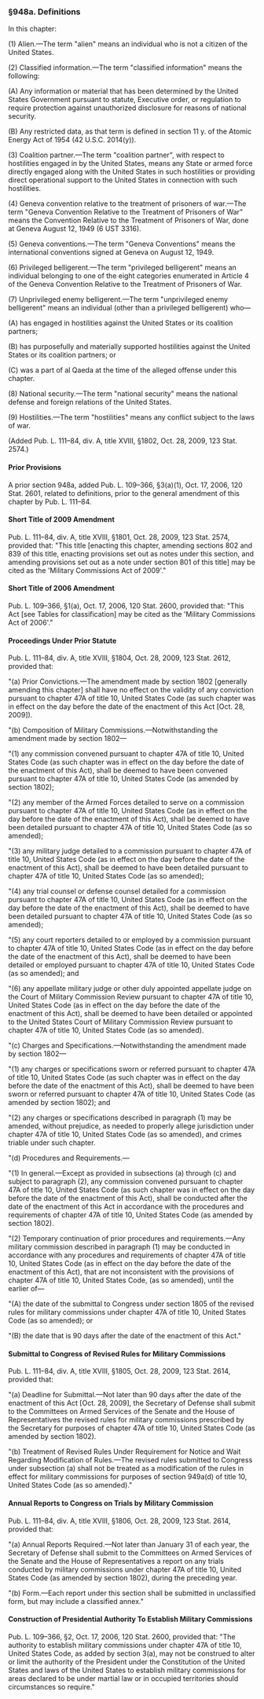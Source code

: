 ### §948a. Definitions ###

In this chapter:

(1) Alien.—The term "alien" means an individual who is not a citizen of the United States.

(2) Classified information.—The term "classified information" means the following:

(A) Any information or material that has been determined by the United States Government pursuant to statute, Executive order, or regulation to require protection against unauthorized disclosure for reasons of national security.

(B) Any restricted data, as that term is defined in section 11 y. of the Atomic Energy Act of 1954 (42 U.S.C. 2014(y)).

(3) Coalition partner.—The term "coalition partner", with respect to hostilities engaged in by the United States, means any State or armed force directly engaged along with the United States in such hostilities or providing direct operational support to the United States in connection with such hostilities.

(4) Geneva convention relative to the treatment of prisoners of war.—The term "Geneva Convention Relative to the Treatment of Prisoners of War" means the Convention Relative to the Treatment of Prisoners of War, done at Geneva August 12, 1949 (6 UST 3316).

(5) Geneva conventions.—The term "Geneva Conventions" means the international conventions signed at Geneva on August 12, 1949.

(6) Privileged belligerent.—The term "privileged belligerent" means an individual belonging to one of the eight categories enumerated in Article 4 of the Geneva Convention Relative to the Treatment of Prisoners of War.

(7) Unprivileged enemy belligerent.—The term "unprivileged enemy belligerent" means an individual (other than a privileged belligerent) who—

(A) has engaged in hostilities against the United States or its coalition partners;

(B) has purposefully and materially supported hostilities against the United States or its coalition partners; or

(C) was a part of al Qaeda at the time of the alleged offense under this chapter.

(8) National security.—The term "national security" means the national defense and foreign relations of the United States.

(9) Hostilities.—The term "hostilities" means any conflict subject to the laws of war.

(Added Pub. L. 111–84, div. A, title XVIII, §1802, Oct. 28, 2009, 123 Stat. 2574.)

#### Prior Provisions ####

A prior section 948a, added Pub. L. 109–366, §3(a)(1), Oct. 17, 2006, 120 Stat. 2601, related to definitions, prior to the general amendment of this chapter by Pub. L. 111–84.

#### Short Title of 2009 Amendment ####

Pub. L. 111–84, div. A, title XVIII, §1801, Oct. 28, 2009, 123 Stat. 2574, provided that: "This title [enacting this chapter, amending sections 802 and 839 of this title, enacting provisions set out as notes under this section, and amending provisions set out as a note under section 801 of this title] may be cited as the 'Military Commissions Act of 2009'."

#### Short Title of 2006 Amendment ####

Pub. L. 109–366, §1(a), Oct. 17, 2006, 120 Stat. 2600, provided that: "This Act [see Tables for classification] may be cited as the 'Military Commissions Act of 2006'."

#### Proceedings Under Prior Statute ####

Pub. L. 111–84, div. A, title XVIII, §1804, Oct. 28, 2009, 123 Stat. 2612, provided that:

"(a) Prior Convictions.—The amendment made by section 1802 [generally amending this chapter] shall have no effect on the validity of any conviction pursuant to chapter 47A of title 10, United States Code (as such chapter was in effect on the day before the date of the enactment of this Act [Oct. 28, 2009]).

"(b) Composition of Military Commissions.—Notwithstanding the amendment made by section 1802—

"(1) any commission convened pursuant to chapter 47A of title 10, United States Code (as such chapter was in effect on the day before the date of the enactment of this Act), shall be deemed to have been convened pursuant to chapter 47A of title 10, United States Code (as amended by section 1802);

"(2) any member of the Armed Forces detailed to serve on a commission pursuant to chapter 47A of title 10, United States Code (as in effect on the day before the date of the enactment of this Act), shall be deemed to have been detailed pursuant to chapter 47A of title 10, United States Code (as so amended);

"(3) any military judge detailed to a commission pursuant to chapter 47A of title 10, United States Code (as in effect on the day before the date of the enactment of this Act), shall be deemed to have been detailed pursuant to chapter 47A of title 10, United States Code (as so amended);

"(4) any trial counsel or defense counsel detailed for a commission pursuant to chapter 47A of title 10, United States Code (as in effect on the day before the date of the enactment of this Act), shall be deemed to have been detailed pursuant to chapter 47A of title 10, United States Code (as so amended);

"(5) any court reporters detailed to or employed by a commission pursuant to chapter 47A of title 10, United States Code (as in effect on the day before the date of the enactment of this Act), shall be deemed to have been detailed or employed pursuant to chapter 47A of title 10, United States Code (as so amended); and

"(6) any appellate military judge or other duly appointed appellate judge on the Court of Military Commission Review pursuant to chapter 47A of title 10, United States Code (as in effect on the day before the date of the enactment of this Act), shall be deemed to have been detailed or appointed to the United States Court of Military Commission Review pursuant to chapter 47A of title 10, United States Code (as so amended).

"(c) Charges and Specifications.—Notwithstanding the amendment made by section 1802—

"(1) any charges or specifications sworn or referred pursuant to chapter 47A of title 10, United States Code (as such chapter was in effect on the day before the date of the enactment of this Act), shall be deemed to have been sworn or referred pursuant to chapter 47A of title 10, United States Code (as amended by section 1802); and

"(2) any charges or specifications described in paragraph (1) may be amended, without prejudice, as needed to properly allege jurisdiction under chapter 47A of title 10, United States Code (as so amended), and crimes triable under such chapter.

"(d) Procedures and Requirements.—

"(1) In general.—Except as provided in subsections (a) through (c) and subject to paragraph (2), any commission convened pursuant to chapter 47A of title 10, United States Code (as such chapter was in effect on the day before the date of the enactment of this Act), shall be conducted after the date of the enactment of this Act in accordance with the procedures and requirements of chapter 47A of title 10, United States Code (as amended by section 1802).

"(2) Temporary continuation of prior procedures and requirements.—Any military commission described in paragraph (1) may be conducted in accordance with any procedures and requirements of chapter 47A of title 10, United States Code (as in effect on the day before the date of the enactment of this Act), that are not inconsistent with the provisions of chapter 47A of title 10, United States Code, (as so amended), until the earlier of—

"(A) the date of the submittal to Congress under section 1805 of the revised rules for military commissions under chapter 47A of title 10, United States Code (as so amended); or

"(B) the date that is 90 days after the date of the enactment of this Act."

#### Submittal to Congress of Revised Rules for Military Commissions ####

Pub. L. 111–84, div. A, title XVIII, §1805, Oct. 28, 2009, 123 Stat. 2614, provided that:

"(a) Deadline for Submittal.—Not later than 90 days after the date of the enactment of this Act [Oct. 28, 2009], the Secretary of Defense shall submit to the Committees on Armed Services of the Senate and the House of Representatives the revised rules for military commissions prescribed by the Secretary for purposes of chapter 47A of title 10, United States Code (as amended by section 1802).

"(b) Treatment of Revised Rules Under Requirement for Notice and Wait Regarding Modification of Rules.—The revised rules submitted to Congress under subsection (a) shall not be treated as a modification of the rules in effect for military commissions for purposes of section 949a(d) of title 10, United States Code (as so amended)."

#### Annual Reports to Congress on Trials by Military Commission ####

Pub. L. 111–84, div. A, title XVIII, §1806, Oct. 28, 2009, 123 Stat. 2614, provided that:

"(a) Annual Reports Required.—Not later than January 31 of each year, the Secretary of Defense shall submit to the Committees on Armed Services of the Senate and the House of Representatives a report on any trials conducted by military commissions under chapter 47A of title 10, United States Code (as amended by section 1802), during the preceding year.

"(b) Form.—Each report under this section shall be submitted in unclassified form, but may include a classified annex."

#### Construction of Presidential Authority To Establish Military Commissions ####

Pub. L. 109–366, §2, Oct. 17, 2006, 120 Stat. 2600, provided that: "The authority to establish military commissions under chapter 47A of title 10, United States Code, as added by section 3(a), may not be construed to alter or limit the authority of the President under the Constitution of the United States and laws of the United States to establish military commissions for areas declared to be under martial law or in occupied territories should circumstances so require."
